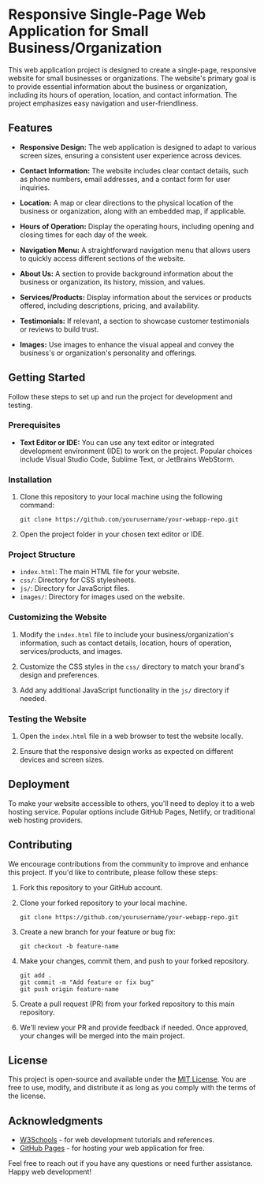 # Responsive Single-Page Web Application for Small Business/Organization

This web application project is designed to create a single-page, responsive website for small businesses or organizations. The website's primary goal is to provide essential information about the business or organization, including its hours of operation, location, and contact information. The project emphasizes easy navigation and user-friendliness.

## Features

- **Responsive Design:** The web application is designed to adapt to various screen sizes, ensuring a consistent user experience across devices.

- **Contact Information:** The website includes clear contact details, such as phone numbers, email addresses, and a contact form for user inquiries.

- **Location:** A map or clear directions to the physical location of the business or organization, along with an embedded map, if applicable.

- **Hours of Operation:** Display the operating hours, including opening and closing times for each day of the week.

- **Navigation Menu:** A straightforward navigation menu that allows users to quickly access different sections of the website.

- **About Us:** A section to provide background information about the business or organization, its history, mission, and values.

- **Services/Products:** Display information about the services or products offered, including descriptions, pricing, and availability.

- **Testimonials:** If relevant, a section to showcase customer testimonials or reviews to build trust.

- **Images:** Use images to enhance the visual appeal and convey the business's or organization's personality and offerings.

## Getting Started

Follow these steps to set up and run the project for development and testing.

### Prerequisites

- **Text Editor or IDE:** You can use any text editor or integrated development environment (IDE) to work on the project. Popular choices include Visual Studio Code, Sublime Text, or JetBrains WebStorm.

### Installation

1. Clone this repository to your local machine using the following command:

   ```
   git clone https://github.com/yourusername/your-webapp-repo.git
   ```

2. Open the project folder in your chosen text editor or IDE.

### Project Structure

- `index.html`: The main HTML file for your website.
- `css/`: Directory for CSS stylesheets.
- `js/`: Directory for JavaScript files.
- `images/`: Directory for images used on the website.

### Customizing the Website

1. Modify the `index.html` file to include your business/organization's information, such as contact details, location, hours of operation, services/products, and images.

2. Customize the CSS styles in the `css/` directory to match your brand's design and preferences.

3. Add any additional JavaScript functionality in the `js/` directory if needed.

### Testing the Website

1. Open the `index.html` file in a web browser to test the website locally.

2. Ensure that the responsive design works as expected on different devices and screen sizes.

## Deployment

To make your website accessible to others, you'll need to deploy it to a web hosting service. Popular options include GitHub Pages, Netlify, or traditional web hosting providers.

## Contributing

We encourage contributions from the community to improve and enhance this project. If you'd like to contribute, please follow these steps:

1. Fork this repository to your GitHub account.

2. Clone your forked repository to your local machine.

   ```
   git clone https://github.com/yourusername/your-webapp-repo.git
   ```

3. Create a new branch for your feature or bug fix:

   ```
   git checkout -b feature-name
   ```

4. Make your changes, commit them, and push to your forked repository.

   ```
   git add .
   git commit -m "Add feature or fix bug"
   git push origin feature-name
   ```

5. Create a pull request (PR) from your forked repository to this main repository.

6. We'll review your PR and provide feedback if needed. Once approved, your changes will be merged into the main project.

## License

This project is open-source and available under the [MIT License](LICENSE). You are free to use, modify, and distribute it as long as you comply with the terms of the license.

## Acknowledgments

- [W3Schools](https://www.w3schools.com/) - for web development tutorials and references.
- [GitHub Pages](https://pages.github.com/) - for hosting your web application for free.

Feel free to reach out if you have any questions or need further assistance. Happy web development!